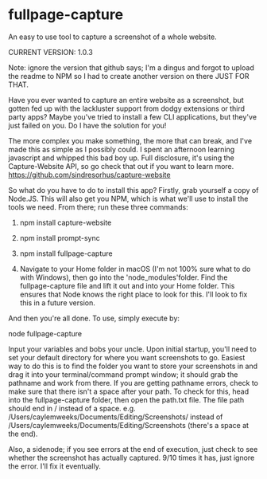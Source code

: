 # fullpage-capture
An easy to use tool to capture a screenshot of a whole website.

CURRENT VERSION: 1.0.3

Note: ignore the version that github says; I'm a dingus and forgot to upload the readme to NPM so I had to create another version on there JUST FOR THAT.

Have you ever wanted to capture an entire website as a screenshot, but gotten fed up with the lackluster support from dodgy extensions or third party apps? Maybe you've tried to install a few CLI applications, but they've just failed on you.
Do I have the solution for you!

The more complex you make something, the more that can break, and I've made this as simple as I possibly could. I spent an afternoon learning javascript and whipped this bad boy up. Full disclosure, it's using the Capture-Website API, so go check that out if you want to learn more.
https://github.com/sindresorhus/capture-website

So what do you have to do to install this app?
Firstly, grab yourself a copy of Node.JS. This will also get you NPM, which is what we'll use to install the tools we need.
From there; run these three commands:

1. npm install capture-website

2. npm install prompt-sync

3. npm install fullpage-capture

4. Navigate to your Home folder in macOS (I'm not 100% sure what to do with Windows), then go into the 'node_modules'folder. Find the fullpage-capture file and lift it out and into your Home folder. This ensures that Node knows the right place to look for this. I'll look to fix this in a future version.

And then you're all done. To use, simply execute by:

node fullpage-capture

Input your variables and bobs your uncle. Upon initial startup, you'll need to set your default directory for where you want screenshots to go. Easiest way to do this is to find the folder you want to store your screenshots in and drag it into your terminal/command prompt window; it should grab the pathname and work from there. 
If you are getting pathname errors, check to make sure that there isn't a space after your path. To check for this, head into the fullpage-capture folder, then open the path.txt file. The file path should end in / instead of a space.
e.g. /Users/caylemweeks/Documents/Editing/Screenshots/ instead of /Users/caylemweeks/Documents/Editing/Screenshots (there's a space at the end).

Also, a sidenode; if you see errors at the end of execution, just check to see whether the screenshot has actually captured. 9/10 times it has, just ignore the error. I'll fix it eventually.
